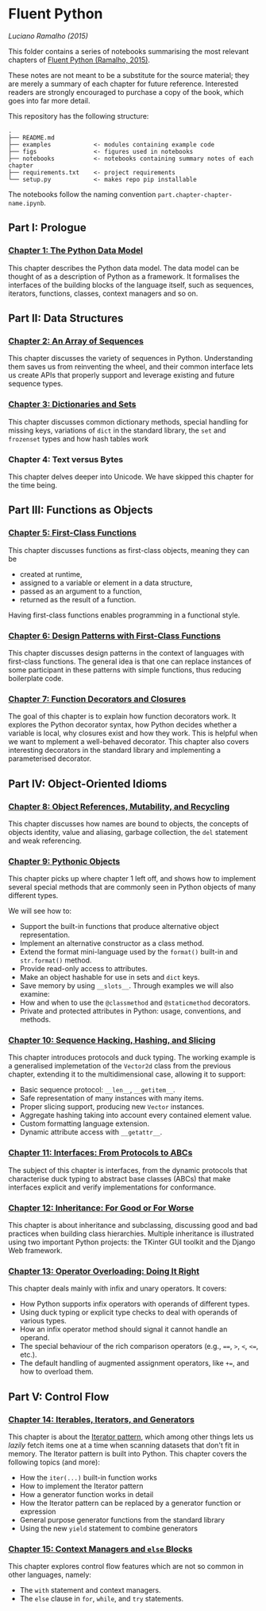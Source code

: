 # Fluent Python
*Luciano Ramalho (2015)*

This folder contains a series of notebooks summarising the most relevant
chapters of [Fluent Python (Ramalho, 2015)](https://www.oreilly.com/library/view/fluent-python/9781491946237/).

These notes are not meant to be a substitute for the source material; they are
merely a summary of each chapter for future reference. Interested readers are
strongly encouraged to purchase a copy of the book, which goes into far more
detail.

This repository has the following structure:

```
.
├── README.md
├── examples            <- modules containing example code
├── figs                <- figures used in notebooks
├── notebooks           <- notebooks containing summary notes of each chapter
├── requirements.txt    <- project requirements
└── setup.py            <- makes repo pip installable
```

The notebooks follow the naming convention `part.chapter-chapter-name.ipynb`.

## Part I: Prologue

### [Chapter 1: The Python Data Model]()

This chapter describes the Python data model. The data model can be thought of as a description of Python as a framework. It formalises the interfaces of the building blocks of the language itself, such as sequences, iterators, functions, classes, context managers and so on.

## Part II: Data Structures

### [Chapter 2: An Array of Sequences]()

This chapter discusses the variety of sequences in Python. Understanding them saves us from reinventing the wheel, and their common interface lets us create APIs that properly support and leverage existing and future sequence types.

### [Chapter 3: Dictionaries and Sets]()

This chapter discusses common dictionary methods, special handling for missing keys, variations of `dict` in the standard library, the `set` and `frozenset` types and how hash tables work

### Chapter 4: Text versus Bytes

This chapter delves deeper into Unicode. We have skipped this chapter for the time being.

## Part III: Functions as Objects

### [Chapter 5: First-Class Functions]()

This chapter discusses functions as first-class objects, meaning they can be

* created at runtime,
* assigned to a variable or element in a data structure,
* passed as an argument to a function,
* returned as the result of a function.

Having first-class functions enables programming in a functional style.

### [Chapter 6: Design Patterns with First-Class Functions]()

This chapter discusses design patterns in the context of languages with first-class functions. The general idea is that one can replace instances of some participant in these patterns with simple functions, thus reducing boilerplate code.

### [Chapter 7: Function Decorators and Closures]()

The goal of this chapter is to explain how function decorators work. It explores the Python decorator syntax, how Python decides whether a variable is local, why closures exist and how they work. This is helpful when we want to mplement a well-behaved decorator. This chapter also covers interesting decorators in the standard library and implementing a parameterised decorator.

## Part IV: Object-Oriented Idioms

### [Chapter 8: Object References, Mutability, and Recycling]()

This chapter discusses how names are bound to objects, the concepts of objects identity, value and aliasing, garbage collection, the `del` statement and weak referencing.

### [Chapter 9: Pythonic Objects]()

This chapter picks up where chapter 1 left off, and shows how to implement several special methods that are commonly seen in Python objects of many different types.

We will see how to:

* Support the built-in functions that produce alternative object representation.
* Implement an alternative constructor as a class method.
* Extend the format mini-language used by the `format()` built-in and `str.format()` method.
* Provide read-only access to attributes.
* Make an object hashable for use in sets and `dict` keys.
* Save memory by using `__slots__`.
Through examples we will also examine:
* How and when to use the `@classmethod` and `@staticmethod` decorators.
* Private and protected attributes in Python: usage, conventions, and methods.


### [Chapter 10: Sequence Hacking, Hashing, and Slicing]()

This chapter introduces protocols and duck typing. The working example is a generalised implemetation of the `Vector2d` class from the previous chapter, extending it to the multidimensional case, allowing it to support:

* Basic sequence protocol: `__len__`, `__getitem__`.
* Safe representation of many instances with many items.
* Proper slicing support, producing new `Vector` instances.
* Aggregate hashing taking into account every contained element value.
* Custom formatting language extension.
* Dynamic attribute access with `__getattr__`.

### [Chapter 11: Interfaces: From Protocols to ABCs]()

The subject of this chapter is interfaces, from the dynamic protocols that characterise duck typing to abstract base classes (ABCs) that make interfaces explicit and verify implementations for conformance.

### [Chapter 12: Inheritance: For Good or For Worse]()

This chapter is about inheritance and subclassing, discussing good and bad practices when building class hierarchies. Multiple inheritance is illustrated using two important Python projects: the TKinter GUI toolkit and the Django Web framework.

### [Chapter 13: Operator Overloading: Doing It Right]()

This chapter deals mainly with infix and unary operators. It covers:

* How Python supports infix operators with operands of different types.
* Using duck typing or explicit type checks to deal with operands of various types.
* How an infix operator method should signal it cannot handle an operand.
* The special behaviour of the rich comparison operators (e.g., `==`, `>`, `<`, `<=`, etc.).
* The default handling of augmented assignment operators, like `+=`, and how to overload them.


## Part V: Control Flow

### [Chapter 14: Iterables, Iterators, and Generators]()

This chapter is about the [Iterator pattern](https://en.wikipedia.org/wiki/Iterator_pattern), which among other things lets us *lazily* fetch items one at a time when scanning datasets that don't fit in memory. The Iterator pattern is built into Python. This chapter covers the following topics (and more):

* How the `iter(...)` built-in function works
* How to implement the Iterator pattern
* How a generator function works in detail
* How the Iterator pattern can be replaced by a generator function or expression
* General purpose generator functions from the standard library
* Using the new `yield` statement to combine generators

### [Chapter 15: Context Managers and `else` Blocks]()

This chapter explores control flow features which are not so common in other languages, namely:

* The `with` statement and context managers.
* The `else` clause in `for`, `while`, and `try` statements.